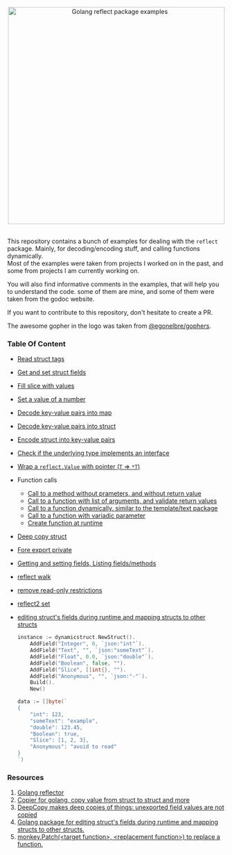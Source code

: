 <p align="center">
<img 
    src="img/logo.png"
    width="500" alt="Golang reflect package examples">
<br/><br/>
</p>

This repository contains a bunch of examples for dealing with the `reflect` package.
Mainly, for decoding/encoding stuff, and calling functions dynamically.  
Most of the examples were taken from projects I worked on in the past, and some from projects I am currently working on.  

You will also find informative comments in the examples, that will help you to understand the code.
some of them are mine, and some of them were taken from the godoc website.

If you want to contribute to this repository, don't hesitate to create a PR.

The awesome gopher in the logo was taken from [@egonelbre/gophers](https://github.com/egonelbre/gophers).


### Table Of Content

- [Read struct tags](examples/read_struct_tags_test.go)
- [Get and set struct fields](examples/get_set_struct_fields_test.go)
- [Fill slice with values](examples/fill_slice_string_test.go)
- [Set a value of a number](examples/set_num_test.go)
- [Decode key-value pairs into map](examples/kvstring2map_test.go)
- [Decode key-value pairs into struct](examples/kvstring2struct_test.go)
- [Encode struct into key-value pairs](examples/struct2kvstring_test.go)
- [Check if the underlying type implements an interface](examples/type_impl_interface_test.go)
- [Wrap a `reflect.Value` with pointer (`T` => `*T`)](examples/wrap_with_pointer_test.go)
- Function calls

  - [Call to a method without prameters, and without return value](examples/function_call_test.go)
  - [Call to a function with list of arguments, and validate return values](examples/function_call_args_test.go)
  - [Call to a function dynamically. similar to the template/text package](examples/function_call_dynamic_test.go)
  - [Call to a function with variadic parameter](examples/function_call_varargs_test.go)
  - [Create function at runtime](examples/function_create_test.go)

- [Deep copy struct](examples/deepcopy_test.go)
- [Fore export private](examples/forceexport_test.go)
- [Getting and setting fields, Listing fields/methods](examples/reflector_test.go)
- [reflect walk](examples/reflectwalk_test.go)
- [remove read-only restrictions](examples/sudo_test.go)
- [reflect2 set](examples/set_test.go)
- [editing struct's fields during runtime and mapping structs to other structs](https://github.com/Ompluscator/dynamic-struct)

    ```go
    instance := dynamicstruct.NewStruct().
		AddField("Integer", 0, `json:"int"`).
		AddField("Text", "", `json:"someText"`).
		AddField("Float", 0.0, `json:"double"`).
		AddField("Boolean", false, "").
		AddField("Slice", []int{}, "").
		AddField("Anonymous", "", `json:"-"`).
		Build().
		New()

	data := []byte(`
    {
        "int": 123,
        "someText": "example",
        "double": 123.45,
        "Boolean": true,
        "Slice": [1, 2, 3],
        "Anonymous": "avoid to read"
    }
    `)
    ```

### Resources

1. [Golang reflector](https://github.com/tkrajina/go-reflector)
1. [Copier for golang, copy value from struct to struct and more](https://github.com/jinzhu/copier)
1. [DeepCopy makes deep copies of things: unexported field values are not copied](https://github.com/mohae/deepcopy)
1. [Golang package for editing struct's fields during runtime and mapping structs to other structs.](https://github.com/Ompluscator/dynamic-struct)
1. [monkey.Patch\(\<target function\>, \<replacement function\>\) to replace a function.](https://github.com/bouk/monkey)

